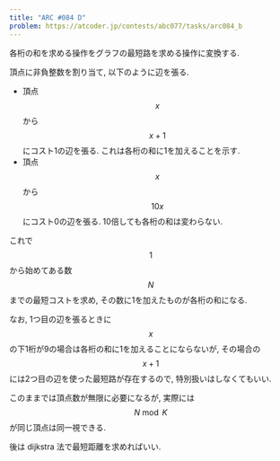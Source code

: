 ```yaml
---
title: "ARC #084 D"
problem: https://atcoder.jp/contests/abc077/tasks/arc084_b
---
```

各桁の和を求める操作をグラフの最短路を求める操作に変換する.

頂点に非負整数を割り当て, 以下のように辺を張る.

* 頂点 $$ x $$ から $$ x+1 $$ にコスト1の辺を張る. これは各桁の和に1を加えることを示す.
* 頂点 $$ x $$ から $$ 10x $$ にコスト0の辺を張る. 10倍しても各桁の和は変わらない.

これで $$ 1 $$ から始めてある数 $$ N $$ までの最短コストを求め, その数に1を加えたものが各桁の和になる.

なお, 1つ目の辺を張るときに $$ x $$ の下1桁が9の場合は各桁の和に1を加えることにならないが, その場合の $$ x+1 $$ には2つ目の辺を使った最短路が存在するので, 特別扱いはしなくてもいい.

このままでは頂点数が無限に必要になるが, 実際には $$ N \bmod K $$ が同じ頂点は同一視できる.

後は dijkstra 法で最短距離を求めればいい.
